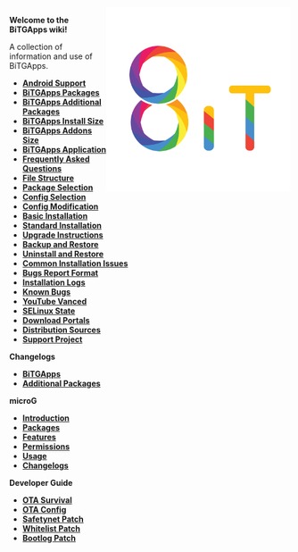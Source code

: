 <div style="float: right">
<img align="right" src="https://raw.githubusercontent.com/BiTGApps/BiTGApps/master/logo.png" width="330" height="330" alt="BiTGApps" />
</div>

**Welcome to the BiTGApps wiki!**

A collection of information and use of BiTGApps.

* [**Android Support**](https://github.com/BiTGApps/BiTGApps/wiki/Android-Support)
* [**BiTGApps Packages**](https://github.com/BiTGApps/BiTGApps/wiki/BiTGApps-Packages)
* [**BiTGApps Additional Packages**](https://github.com/BiTGApps/BiTGApps/wiki/BiTGApps-Additional-Packages)
* [**BiTGApps Install Size**](https://github.com/BiTGApps/BiTGApps/wiki/BiTGApps-Install-Size)
* [**BiTGApps Addons Size**](https://github.com/BiTGApps/BiTGApps/wiki/BiTGApps-Addons-Size)
* [**BiTGApps Application**](https://github.com/BiTGApps/BiTGApps/wiki/BiTGApps-Application)
* [**Frequently Asked Questions**](https://github.com/BiTGApps/BiTGApps/wiki/Frequently-Asked-Questions-(FAQ))
* [**File Structure**](https://github.com/BiTGApps/BiTGApps/wiki/File-Structure)
* [**Package Selection**](https://github.com/BiTGApps/BiTGApps/wiki/Package-Selection)
* [**Config Selection**](https://github.com/BiTGApps/BiTGApps/wiki/Config-Selection)
* [**Config Modification**](https://github.com/BiTGApps/BiTGApps/wiki/Config-Modification)
* [**Basic Installation**](https://github.com/BiTGApps/BiTGApps/wiki/Basic-Installation)
* [**Standard Installation**](https://github.com/BiTGApps/BiTGApps/wiki/Standard-Installation)
* [**Upgrade Instructions**](https://github.com/BiTGApps/BiTGApps/wiki/Upgrade-Instructions)
* [**Backup and Restore**](https://github.com/BiTGApps/BiTGApps/wiki/Backup-And-Restore)
* [**Uninstall and Restore**](https://github.com/BiTGApps/BiTGApps/wiki/Uninstall-and-Restore)
* [**Common Installation Issues**](https://github.com/BiTGApps/BiTGApps/wiki/Common-Installation-Issues)
* [**Bugs Report Format**](https://github.com/BiTGApps/BiTGApps/wiki/Bugs-Report-Format)
* [**Installation Logs**](https://github.com/BiTGApps/BiTGApps/wiki/Installation-Logs)
* [**Known Bugs**](https://github.com/BiTGApps/BiTGApps/wiki/Known-Bugs)
* [**YouTube Vanced**](https://github.com/BiTGApps/BiTGApps/wiki/YouTube-Vanced)
* [**SELinux State**](https://github.com/BiTGApps/BiTGApps/wiki/SELinux-State)
* [**Download Portals**](https://github.com/BiTGApps/BiTGApps/wiki/Download-Portals)
* [**Distribution Sources**](https://github.com/BiTGApps/BiTGApps/wiki/Distribution-Sources)
* [**Support Project**](https://github.com/BiTGApps/BiTGApps/wiki/Support-Project)

**Changelogs**

* [**BiTGApps**](https://github.com/BiTGApps/BiTGApps/wiki/BiTGApps)
* [**Additional Packages**](https://github.com/BiTGApps/BiTGApps/wiki/Additional-Packages)

**microG**

* [**Introduction**](https://github.com/BiTGApps/BiTGApps/wiki/microG)
* [**Packages**](https://github.com/BiTGApps/BiTGApps/wiki/microG-Packages)
* [**Features**](https://github.com/BiTGApps/BiTGApps/wiki/microG-Features)
* [**Permissions**](https://github.com/BiTGApps/BiTGApps/wiki/microG-Permissions)
* [**Usage**](https://github.com/BiTGApps/BiTGApps/wiki/microG-Usage)
* [**Changelogs**](https://github.com/BiTGApps/BiTGApps/wiki/microG-Changelogs)

**Developer Guide**

* [**OTA Survival**](https://github.com/BiTGApps/BiTGApps/wiki/OTA-Survival)
* [**OTA Config**](https://github.com/BiTGApps/BiTGApps/wiki/OTA-Config)
* [**Safetynet Patch**](https://github.com/BiTGApps/BiTGApps/wiki/Safetynet-Patch)
* [**Whitelist Patch**](https://github.com/BiTGApps/BiTGApps/wiki/Whitelist-Patch)
* [**Bootlog Patch**](https://github.com/BiTGApps/BiTGApps/wiki/Bootlog-Patch)
